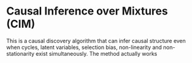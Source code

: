 # Causal Inference over Mixtures (CIM)

This is a causal discovery algorithm that can infer causal structure even when cycles, latent variables, selection bias, non-linearity and non-stationarity exist simultaneously. The method actually works 
